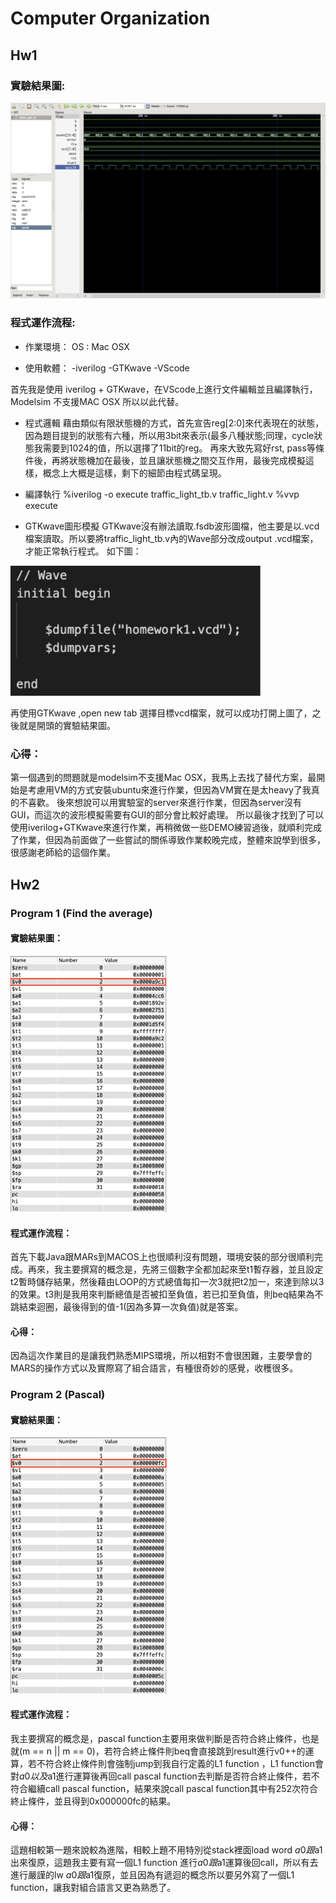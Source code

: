 # Computer Organization
## Hw1
### 實驗結果圖:
<img src="./image/image_hw1_figure1.png" alt="Editor" width="1000">


### 程式運作流程:

* 作業環境：
OS : Mac OSX

* 使用軟體：
-iverilog
-GTKwave
-VScode

首先我是使用 iverilog + GTKwave，在VScode上進行文件編輯並且編譯執行，Modelsim 不支援MAC OSX 所以以此代替。
* 程式邏輯
藉由類似有限狀態機的方式，首先宣告reg[2:0]來代表現在的狀態，因為題目提到的狀態有六種，所以用3bit來表示(最多八種狀態;同理，cycle狀態我需要到1024的值，所以選擇了11bit的reg。
再來大致先寫好rst, pass等條件後，再將狀態機加在最後，並且讓狀態機之間交互作用，最後完成模擬這樣，概念上大概是這樣，剩下的細節由程式碼呈現。

* 編譯執行
%iverilog -o execute traffic_light_tb.v traffic_light.v
%vvp execute

* GTKwave圖形模擬
GTKwave沒有辦法讀取.fsdb波形圖檔，他主要是以.vcd檔案讀取。所以要將traffic_light_tb.v內的Wave部分改成output .vcd檔案，才能正常執行程式。
如下圖：
<img src="./image/image_hw1_figure2.png" alt="Editor" width="400">


再使用GTKwave ,open new tab 選擇目標vcd檔案，就可以成功打開上圖了，之後就是開頭的實驗結果圖。

### 心得：
第一個遇到的問題就是modelsim不支援Mac OSX，我馬上去找了替代方案，最開始是考慮用VM的方式安裝ubuntu來進行作業，但因為VM實在是太heavy了我真的不喜歡。
後來想說可以用實驗室的server來進行作業，但因為server沒有GUI，而這次的波形模擬需要有GUI的部分會比較好處理。
所以最後才找到了可以使用iverilog+GTKwave來進行作業，再稍微做一些DEMO練習過後，就順利完成了作業，但因為前面做了一些嘗試的關係導致作業較晚完成，整體來說學到很多，很感謝老師給的這個作業。

## Hw2
### Program 1 (Find the average)
#### 實驗結果圖：
<img src="./image/image_hw2_figure1.png" alt="Editor" width="250">

#### 程式運作流程：
首先下載Java跟MARs到MACOS上也很順利沒有問題，環境安裝的部分很順利完成。再來，我主要撰寫的概念是，先將三個數字全都加起來至t1暫存器，並且設定t2暫時儲存結果，然後藉由LOOP的方式總值每扣一次3就把t2加一，來達到除以3的效果。t3則是我用來判斷總值是否被扣至負值，若已扣至負值，則beq結果為不跳結束迴圈，最後得到的值-1(因為多算一次負值)就是答案。

#### 心得：
因為這次作業目的是讓我們熟悉MIPS環境，所以相對不會很困難，主要學會的MARS的操作方式以及實際寫了組合語言，有種很奇妙的感覺，收穫很多。

### Program 2 (Pascal)
#### 實驗結果圖：
<img src="./image/image_hw2_figure2.png" alt="Editor" width="250">

#### 程式運作流程：
我主要撰寫的概念是，pascal function主要用來做判斷是否符合終止條件，也是就(m == n || m == 0)，若符合終止條件則beq會直接跳到result進行v0++的運算，若不符合終止條件則會強制jump到我自行定義的L1 function ，L1 function會對$a0以及$a1進行運算後再回call pascal function去判斷是否符合終止條件，若不符合繼續call pascal function，結果來說call pascal function其中有252次符合終止條件，並且得到0x000000fc的結果。

#### 心得：
這題相較第一題來說較為進階，相較上題不用特別從stack裡面load word $a0跟$a1 出來復原，這題我主要有寫一個L1 function 進行$a0跟$a1運算後回call，所以有去進行嚴謹的lw $a0跟$a1復原，並且因為有遞迴的概念所以要另外寫了一個L1 function，讓我對組合語言又更為熟悉了。

